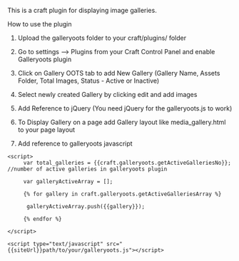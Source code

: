 This is a craft plugin for displaying image galleries.

How to use the plugin

1. Upload the galleryoots folder to your craft/plugins/ folder

2. Go to settings —> Plugins from your Craft Control Panel and enable Galleryoots plugin

3. Click on Gallery OOTS tab to add New Gallery (Gallery Name, Assets Folder, Total Images, Status - Active or Inactive)

4. Select newly created Gallery by clicking edit and add images

5. Add Reference to jQuery (You need jQuery for the galleryoots.js to work)
	<script src="https://ajax.googleapis.com/ajax/libs/jquery/2.1.3/jquery.min.js"></script>

6. To Display Gallery on a page add Gallery layout like media_gallery.html to your page layout

7. Add reference to galleryoots javascript

```
<script>
     var total_galleries = {{craft.galleryoots.getActiveGalleriesNo}}; //number of active galleries in galleryoots plugin

     var galleryActiveArray = [];

     {% for gallery in craft.galleryoots.getActiveGalleriesArray %}

      galleryActiveArray.push({{gallery}});

     {% endfor %}

</script>

<script type="text/javascript" src="{{siteUrl}}path/to/your/galleryoots.js"></script>
```
